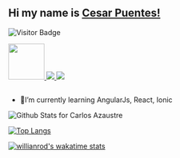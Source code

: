 ## Hi my name is [Cesar Puentes!](https://github.com/cesarp04/)

![Visitor Badge](https://visitor-badge.laobi.icu/badge?page_id=cesarp04.cesarp04)

<a href="https://platzi.com/p/cesarp04/">
    <img width="72" src="https://upload.wikimedia.org/wikipedia/commons/3/32/Platzi.jpg" />
</a>
<a href="https://twitter.com/cesarp04">
    <img src="https://img.shields.io/badge/Twitter-1DA1F2?style=for-the-badge&logo=twitter&logoColor=white" />
</a>
<a href="https://www.linkedin.com/in/caps2695/">
    <img src="https://img.shields.io/badge/LinkedIn-0077B5?style=for-the-badge&logo=linkedin&logoColor=white" />
</a>

## 

- 🌱I’m currently learning AngularJs, React, Ionic

![Github Stats for Carlos Azaustre](https://github-readme-stats.vercel.app/api?username=cesarp04&count_private=true&show_icons=true&hide_border=true&title_color=B6e443&icon_color=46c7e7&bg_color=0B0B2A&text_color=C2C1CE)

[![Top Langs](https://github-readme-stats.vercel.app/api/top-langs/?username=anuraghazra)](https://github.com/anuraghazra/github-readme-stats)

<!-- ![Top Langs](https://github-readme-stats.vercel.app/api/top-langs/?username=cesarp04&count_private=true&show_icons=true&hide_border=true&title_color=B6e443&icon_color=46c7e7&bg_color=0B0B2A&text_color=C2C1CE) -->

[![willianrod's wakatime stats](https://github-readme-stats.vercel.app/api/wakatime?username=cesarp04)](https://github.com/cesarp04/github-readme-stats)

<!--- <a href="https://www.facebook.com/Cargdevv/">
    <img src="https://img.shields.io/badge/Facebook-1877F2?style=for-the-badge&logo=facebook&logoColor=white" />
 </a>

<!-- [![Top Langs](https://github-readme-stats.vercel.app/api/top-langs/?username=cesarp04&layout=compact)](https://github.com/anuraghazra/github-readme-stats)

<!--[![Cesar's github stats](https://github-readme-stats.vercel.app/api?username=cesarp04)](https://github.com/anuraghazra/github-readme-stats)
<!--[![Cesar's github stats](https://github-readme-stats.vercel.app/api?username=cesarp04&hide=contribs,prs)

<!--
**cesarp04/cesarp04** is a ✨ _special_ ✨ repository because its `README.md` (this file) appears on your GitHub profile.

Here are some ideas to get you started:

- 🔭 I’m currently working on ...
- 🌱 I’m currently learning ...
- 👯 I’m looking to collaborate on ...
- 🤔 I’m looking for help with ...
- 💬 Ask me about ...
- 📫 How to reach me: ...
- 😄 Pronouns: ...
- ⚡ Fun fact: ...
-->

